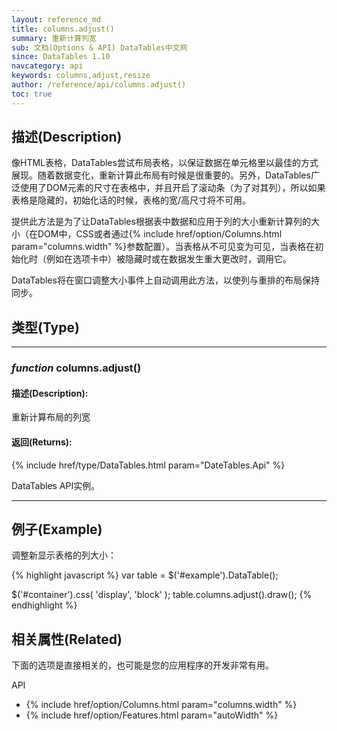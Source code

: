 ```yaml
---
layout: reference_md
title: columns.adjust()
summary: 重新计算列宽
sub: 文档(Options & API) DataTables中文网
since: DataTables 1.10
navcategory: api
keywords: columns,adjust,resize
author: /reference/api/columns.adjust()
toc: true
---
```


## 描述(Description)
像HTML表格，DataTables尝试布局表格，以保证数据在单元格里以最佳的方式展现。随着数据变化，重新计算此布局有时候是很重要的。另外，DataTables广泛使用了DOM元素的尺寸在表格中，并且开启了滚动条（为了对其列），所以如果表格是隐藏的，初始化话的时候，表格的宽/高尺寸将不可用。

提供此方法是为了让DataTables根据表中数据和应用于列的大小重新计算列的大小（在DOM中，CSS或者通过{% include href/option/Columns.html param="columns.width" %}参数配置）。当表格从不可见变为可见，当表格在初始化时（例如在选项卡中）被隐藏时或在数据发生重大更改时，调用它。

DataTables将在窗口调整大小事件上自动调用此方法，以使列与重排的布局保持同步。

## 类型(Type)

---
### _function_ **columns.adjust()**   

#### 描述(Description):
重新计算布局的列宽
     
#### 返回(Returns):
{% include href/type/DataTables.html param="DateTables.Api" %}

DataTables API实例。


--- 
    
## 例子(Example)

调整新显示表格的列大小：

{% highlight javascript %}
var table = $('#example').DataTable();
 
$('#container').css( 'display', 'block' );
table.columns.adjust().draw();
{% endhighlight %}



## 相关属性(Related)
下面的选项是直接相关的，也可能是您的应用程序的开发非常有用。

API

- {% include href/option/Columns.html param="columns.width" %}
- {% include href/option/Features.html param="autoWidth" %}

